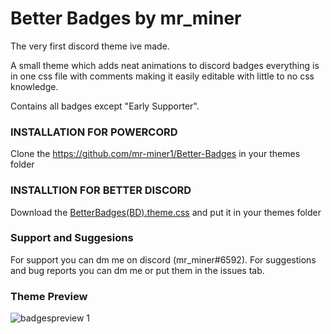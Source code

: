 # Better Badges by mr_miner
The very first discord theme ive made.
 
A small theme which adds neat animations to discord badges everything is in one css file with comments making it easily editable with little to no css knowledge.

Contains all badges except "Early Supporter".
### INSTALLATION FOR POWERCORD
Clone the https://github.com/mr-miner1/Better-Badges in your themes folder
### INSTALLTION FOR BETTER DISCORD
Download the [BetterBadges(BD).theme.css](https://github.com/mr-miner1/Better-Badges/blob/main/BetterBadges(BD).theme.css) and put it in your themes folder
### Support and Suggesions
For support you can dm me on discord (mr_miner#6592).
For suggestions and bug reports you can dm me or put them in the issues tab.
### Theme Preview
![badgespreview 1](https://i.imgur.com/0Fkk8TL.gif)
